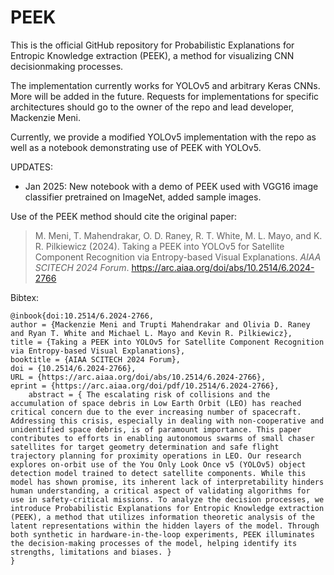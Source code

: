 # PEEK

This is the official GitHub repository for Probabilistic Explanations for Entropic Knowledge extraction (PEEK), a method for visualizing CNN decisionmaking processes.

The implementation currently works for YOLOv5 and arbitrary Keras CNNs. More will be added in the future. Requests for implementations for specific architectures should go to the owner of the repo and lead developer, Mackenzie Meni.

Currently, we provide a modified YOLOv5 implementation with the repo as well as a notebook demonstrating use of PEEK with YOLOv5.

UPDATES:

* Jan 2025: New notebook with a demo of PEEK used with VGG16 image classifier pretrained on ImageNet, added sample images.

Use of the PEEK method should cite the original paper:

>M. Meni, T. Mahendrakar, O. D. Raney, R. T. White, M. L. Mayo, and K. R. Pilkiewicz (2024). Taking a PEEK into YOLOv5 for Satellite Component Recognition via Entropy-based Visual Explanations. *AIAA SCITECH 2024 Forum*. https://arc.aiaa.org/doi/abs/10.2514/6.2024-2766

Bibtex:

    @inbook{doi:10.2514/6.2024-2766,
    author = {Mackenzie Meni and Trupti Mahendrakar and Olivia D. Raney and Ryan T. White and Michael L. Mayo and Kevin R. Pilkiewicz},
    title = {Taking a PEEK into YOLOv5 for Satellite Component Recognition via Entropy-based Visual Explanations},
    booktitle = {AIAA SCITECH 2024 Forum},
    doi = {10.2514/6.2024-2766},
    URL = {https://arc.aiaa.org/doi/abs/10.2514/6.2024-2766},
    eprint = {https://arc.aiaa.org/doi/pdf/10.2514/6.2024-2766},
        abstract = { The escalating risk of collisions and the accumulation of space debris in Low Earth Orbit (LEO) has reached critical concern due to the ever increasing number of spacecraft. Addressing this crisis, especially in dealing with non-cooperative and unidentified space debris, is of paramount importance. This paper contributes to efforts in enabling autonomous swarms of small chaser satellites for target geometry determination and safe flight trajectory planning for proximity operations in LEO. Our research explores on-orbit use of the You Only Look Once v5 (YOLOv5) object detection model trained to detect satellite components. While this model has shown promise, its inherent lack of interpretability hinders human understanding, a critical aspect of validating algorithms for use in safety-critical missions. To analyze the decision processes, we introduce Probabilistic Explanations for Entropic Knowledge extraction (PEEK), a method that utilizes information theoretic analysis of the latent representations within the hidden layers of the model. Through both synthetic in hardware-in-the-loop experiments, PEEK illuminates the decision-making processes of the model, helping identify its strengths, limitations and biases. }
    }
